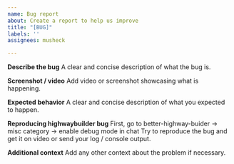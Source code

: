 ```yaml
---
name: Bug report
about: Create a report to help us improve
title: "[BUG]"
labels: ''
assignees: musheck

---
```


**Describe the bug**
A clear and concise description of what the bug is.

**Screenshot / video**
Add video or screenshot showcasing what is happening.

**Expected behavior**
A clear and concise description of what you expected to happen.

**Reproducing highwaybuilder bug**
First, go to better-highway-buider -> misc category -> enable debug mode in chat
Try to reproduce the bug and get it on video or send your log / console output.

**Additional context**
Add any other context about the problem if necessary.
